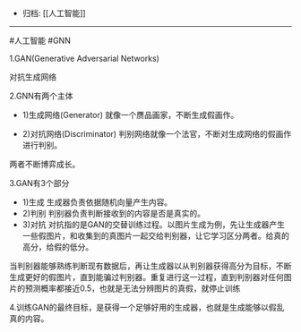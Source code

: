 - 归档: [[人工智能]]
---

#人工智能 #GNN

1.GAN(Generative Adversarial Networks)

对抗生成网络

2.GNN有两个主体

+ 1)生成网络(Generator)
就像一个赝品画家，不断生成假画作。
- 2)对抗网络(Discriminator)
判别网络就像一个法官，不断对生成网络的假画作进行判别。

两者不断博弈成长。

3.GAN有3个部分

+ 1)生成
生成器负责依据随机向量产生内容。
+ 2)判别
判别器负责判断接收到的内容是否是真实的。
+ 3)对抗
对抗指的是GAN的交替训练过程。以图片生成为例，先让生成器产生一些假图片，和收集到的真图片一起交给判别器，让它学习区分两者。给真的高分，给假的低分。

当判别器能够熟练判断现有数据后，再让生成器以从判别器获得高分为目标，不断生成更好的假图片，直到能骗过判别器。重复进行这一过程，直到判别器对任何图片的预测概率都接近0.5，也就是无法分辨图片的真假，就停止训练

4.训练GAN的最终目标，是获得一个足够好用的生成器，也就是生成能够以假乱真的内容。
